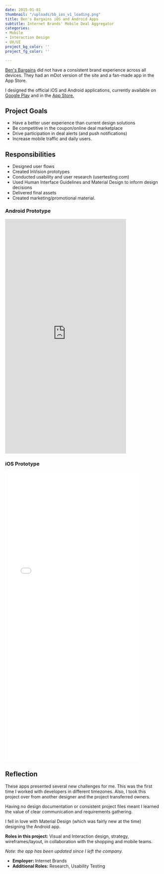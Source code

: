 ```yaml
---
date: 2015-01-01
thumbnail: "/uploads/bb_ios_v1_loading.png"
title: Ben's Bargains iOS and Android Apps
subtitle: Internet Brands' Mobile Deal Aggregator
categories:
- Mobile
- Interaction Design
- UX/UI
project_bg_color: ''
project_fg_color: ''

---
```

[Ben's Bargains](https://bensbargains.com) did not have a consistent brand experience across all devices. They had an mDot version of the site and a fan-made app in the App Store.

I designed the official iOS and Android applications, currently available on [Google Play](https://play.google.com/store/apps/details?id=com.internetbrands.bensbargains&hl=en) and in the [App Store.](https://itunes.apple.com/us/app/bens-bargains-shopping-for/id986201093?mt=8)

## Project Goals

* Have a better user experience than current design solutions
* Be competitive in the coupon/online deal marketplace
* Drive participation in deal alerts (and push notifications)
* Increase mobile traffic and daily users.

## Responsibilities

* Designed user flows
* Created InVision prototypes
* Conducted usability and user research (usertesting.com)
* Used Human Interface Guidelines and Material Design to inform design decisions
* Delivered final assets
* Created marketing/promotional material.

### Android Prototype

<iframe src="https://marvelapp.com/ad2064?emb=1&iosapp=false&frameless=false" title="Marvel Prototype" width="390" height="755" allowTransparency="true" frameborder="0"></iframe>

### iOS Prototype

<iframe width="438" height="930" title="InVision Prototype" src="//invis.io/5CTI9DSD3ER" frameborder="0" allowfullscreen></iframe>

## Reflection

These apps presented several new challenges for me. This was the first time I worked with developers in different timezones. Also, I took this project over from another designer and the project transferred owners.

Having no design documentation or consistent project files meant I learned the value of clear communication and requirements gathering.

I fell in love with Material Design (which was fairly new at the time) designing the Android app.

**Roles in this project:** Visual and Interaction design, strategy, wireframes/layout, in collaboration with the shopping and mobile teams.

_Note: the app has been updated since I left the company._

* **Employer:** Internet Brands
* **Additional Roles:** Research, Usability Testing